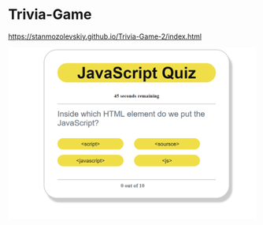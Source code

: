 # Trivia-Game
https://stanmozolevskiy.github.io/Trivia-Game-2/index.html

![image](Trivia-Game.PNG)
